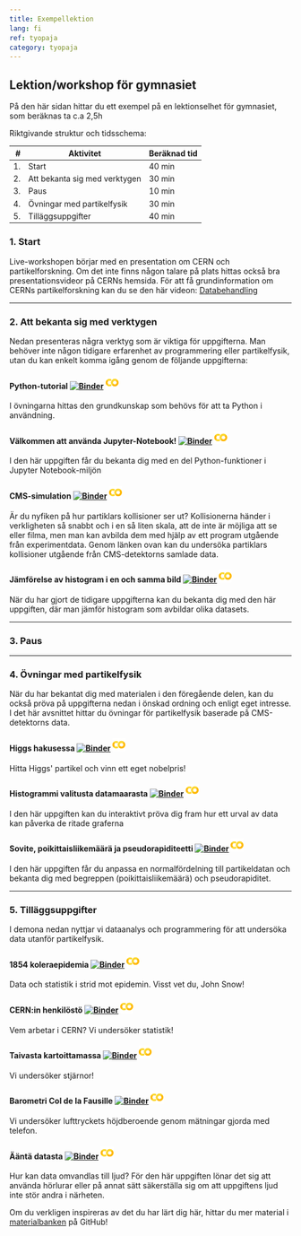 ```yaml
---
title: Exempellektion
lang: fi
ref: tyopaja
category: tyopaja
---
```


## Lektion/workshop för gymnasiet

På den här sidan hittar du ett exempel på en lektionselhet för gymnasiet, som beräknas ta c.a 2,5h

Riktgivande struktur och tidsschema:

| #  |       Aktivitet             | Beräknad tid |
|---:|-------------------------------|--------|
| 1. | Start                         | 40 min |
| 2. | Att bekanta sig med verktygen | 30 min |
| 3. | Paus                          | 10 min |
| 4. | Övningar med partikelfysik    | 30 min |
| 5. | Tilläggsuppgifter             | 40 min |

### 1. Start

Live-workshopen börjar med en presentation om CERN och partikelforskning. Om det inte finns någon talare på plats hittas också bra presentationsvideor på CERNs hemsida. För att få grundinformation om CERNs partikelforskning kan du se den här videon: [Databehandling](https://videos.cern.ch/record/1541893)

---

### 2. Att bekanta sig med verktygen

Nedan presenteras några verktyg som är viktiga för uppgifterna. Man behöver inte någon tidigare erfarenhet av programmering eller partikelfysik, utan du kan enkelt komma igång genom de följande uppgifterna:

#### Python-tutorial [![Binder](https://mybinder.org/badge.svg)](https://mybinder.org/v2/gh/cms-opendata-education/cms-jupyter-materials-finnish/master?filepath=Opetusmateriaalit%2FAvoinDataHiukkasfysiikassa%2F3_Data-analyysi%2F00_Python-tutorial.ipynb) [![Colaboratory](https://github.com/cms-opendata-education/cms-jupyter-materials-finnish/blob/master/Kuvat/colab_icon.png?raw=true)](https://colab.research.google.com/github/cms-opendata-education/cms-jupyter-materials-finnish/blob/master/Opetusmateriaalit/AvoinDataHiukkasfysiikassa/3_Data-analyysi/00_Python-tutorial.ipynb)
I övningarna hittas den grundkunskap som behövs för att ta Python i användning.

#### Välkommen att använda Jupyter-Notebook! [![Binder](https://mybinder.org/badge.svg)](https://mybinder.org/v2/gh/cms-opendata-education/cms-jupyter-materials-finnish/master?filepath=TyokalutTutuiksi%2FTervetuloa-Jupyter-Notebookien-pariin!.ipynb) [![Colaboratory](https://github.com/cms-opendata-education/cms-jupyter-materials-finnish/blob/master/Kuvat/colab_icon.png?raw=true)](https://colab.research.google.com/github/cms-opendata-education/cms-jupyter-materials-finnish/blob/master/TyokalutTutuiksi/Tervetuloa-Jupyter-Notebookien-pariin!.ipynb)

I den här uppgiften får du bekanta dig med en del Python-funktioner i Jupyter Notebook-miljön


#### CMS-simulation [![Binder](https://mybinder.org/badge.svg)](https://mybinder.org/v2/gh/cms-opendata-education/cms-jupyter-materials-finnish/master?filepath=Opetusmateriaalit%2FAvoinDataHiukkasfysiikassa%2F2_CMS-simulaatio.ipynb) [![Colaboratory](https://github.com/cms-opendata-education/cms-jupyter-materials-finnish/blob/master/Kuvat/colab_icon.png?raw=true)](https://colab.research.google.com/github/cms-opendata-education/cms-jupyter-materials-finnish/blob/master/Opetusmateriaalit/AvoinDataHiukkasfysiikassa/2_CMS-simulaatio.ipynb)

Är du nyfiken på hur partiklars kollisioner ser ut? Kollisionerna händer i verkligheten så snabbt och i en så liten skala, att de inte är möjliga att se eller filma, men man kan avbilda dem med hjälp av ett program utgående från experimentdata. Genom länken ovan kan du undersöka partiklars kollisioner utgående från CMS-detektorns samlade data.

#### Jämförelse av histogram i en och samma bild [![Binder](https://mybinder.org/badge.svg)](https://mybinder.org/v2/gh/cms-opendata-education/cms-jupyter-materials-finnish/master?filepath=Demot%2FHiukkasfysiikkaa%2FHistogrammien-vertailu-samassa-kuvassa.ipynb) [![Colaboratory](https://github.com/cms-opendata-education/cms-jupyter-materials-finnish/blob/master/Kuvat/colab_icon.png?raw=true)](https://colab.research.google.com/github/cms-opendata-education/cms-jupyter-materials-finnish/blob/master/Demot/Hiukkasfysiikkaa/Histogrammien-vertailu-samassa-kuvassa.ipynb)

När du har gjort de tidigare uppgifterna kan du bekanta dig med den här uppgiften, där man jämför histogram som avbildar olika datasets.

---

### 3. Paus

---

### 4. Övningar med partikelfysik

När du har bekantat dig med materialen i den föregående delen, kan du också pröva på uppgifterna nedan i önskad ordning och enligt eget intresse. I det här avsnittet hittar du övningar för partikelfysik baserade på CMS-detektorns data.


#### Higgs hakusessa [![Binder](https://mybinder.org/badge.svg)](https://mybinder.org/v2/gh/cms-opendata-education/cms-jupyter-materials-finnish/master?filepath=Demot%2FHiukkasfysiikkaa%2FHiggs-hakusessa-4-leptonia.ipynb) [![Colaboratory](https://github.com/cms-opendata-education/cms-jupyter-materials-finnish/blob/master/Kuvat/colab_icon.png?raw=true)](https://colab.research.google.com/github/cms-opendata-education/cms-jupyter-materials-finnish/blob/master/Demot/Hiukkasfysiikkaa/Higgs-hakusessa-4-leptonia.ipynb)
Hitta Higgs' partikel och vinn ett eget nobelpris!

#### Histogrammi valitusta datamaarasta [![Binder](https://mybinder.org/badge.svg)](https://mybinder.org/v2/gh/cms-opendata-education/cms-jupyter-materials-finnish/master?filepath=Demot%2FHiukkasfysiikkaa%2FEsim2-histogrammi-valitusta-datamaarasta.ipynb) [![Colaboratory](https://github.com/cms-opendata-education/cms-jupyter-materials-finnish/blob/master/Kuvat/colab_icon.png?raw=true)](https://colab.research.google.com/github/cms-opendata-education/cms-jupyter-materials-finnish/blob/master/Demot/Hiukkasfysiikkaa/Esim2-histogrammi-valitusta-datamaarasta.ipynb)
I den här uppgiften kan du interaktivt pröva dig fram hur ett urval av data kan påverka de ritade graferna


#### Sovite, poikittaisliikemäärä ja pseudorapiditeetti [![Binder](https://mybinder.org/badge.svg)](https://mybinder.org/v2/gh/cms-opendata-education/cms-jupyter-materials-finnish/master?filepath=Demot%2FHiukkasfysiikkaa%2FSovite%2C%20poikittaisliikem%C3%A4%C3%A4r%C3%A4%20ja%20pseudorapiditeetti.ipynb) [![Colaboratory](https://github.com/cms-opendata-education/cms-jupyter-materials-finnish/blob/master/Kuvat/colab_icon.png?raw=true)](https://colab.research.google.com/github/cms-opendata-education/cms-jupyter-materials-finnish/blob/master/Demot/Hiukkasfysiikkaa/Sovite%2C%20poikittaisliikem%C3%A4%C3%A4r%C3%A4%20ja%20pseudorapiditeetti.ipynb)

I den här uppgiften får du anpassa en normalfördelning till partikeldatan och bekanta dig med begreppen (poikittaisliikemäärä) och pseudorapiditet.

---

### 5. Tilläggsuppgifter

I demona nedan nyttjar vi dataanalys och programmering för att undersöka data utanför partikelfysik.

#### 1854 koleraepidemia [![Binder](https://mybinder.org/badge.svg)](https://mybinder.org/v2/gh/cms-opendata-education/cms-jupyter-materials-finnish/master?filepath=Demot%2FMuut_aiheet%2F1854_koleraepidemia.ipynb) [![Colaboratory](https://github.com/cms-opendata-education/cms-jupyter-materials-finnish/blob/master/Kuvat/colab_icon.png?raw=true)](https://colab.research.google.com/github/cms-opendata-education/cms-jupyter-materials-finnish/blob/master/Demot/Muut_aiheet/1854_koleraepidemia.ipynb)
Data och statistik i strid mot epidemin. Visst vet du, John Snow!

#### CERN:in henkilöstö [![Binder](https://mybinder.org/badge.svg)](https://mybinder.org/v2/gh/cms-opendata-education/cms-jupyter-materials-finnish/master?filepath=Demot%2FMuut_aiheet%2FCERN_henkilosto.ipynb) [![Colaboratory](https://github.com/cms-opendata-education/cms-jupyter-materials-finnish/blob/master/Kuvat/colab_icon.png?raw=true)](https://colab.research.google.com/github/cms-opendata-education/cms-jupyter-materials-finnish/blob/master/Demot/Muut_aiheet/CERN_henkilosto.ipynb)
Vem arbetar i CERN? Vi undersöker statistik!

#### Taivasta kartoittamassa [![Binder](https://mybinder.org/badge.svg)](https://mybinder.org/v2/gh/cms-opendata-education/cms-jupyter-materials-finnish/master?filepath=Demot%2FMuut_aiheet%2FTaivasta_kartoittamassa.ipynb) [![Colaboratory](https://github.com/cms-opendata-education/cms-jupyter-materials-finnish/blob/master/Kuvat/colab_icon.png?raw=true)](https://colab.research.google.com/github/cms-opendata-education/cms-jupyter-materials-finnish/blob/master/Demot/Muut_aiheet/Taivasta_kartoittamassa.ipynb)
Vi undersöker stjärnor!

#### Barometri Col de la Fausille [![Binder](https://mybinder.org/badge.svg)](https://mybinder.org/v2/gh/cms-opendata-education/cms-jupyter-materials-finnish/master?filepath=Demot%2FMuut_aiheet%2Fbarometri_col_de_la_fausille.ipynb) [![Colaboratory](https://github.com/cms-opendata-education/cms-jupyter-materials-finnish/blob/master/Kuvat/colab_icon.png?raw=true)](https://colab.research.google.com/github/cms-opendata-education/cms-jupyter-materials-finnish/blob/master/Demot/Muut_aiheet/barometri_col_de_la_fausille.ipynb)
Vi undersöker lufttryckets höjdberoende genom mätningar gjorda med telefon.


#### Ääntä datasta [![Binder](https://mybinder.org/badge.svg)](https://mybinder.org/v2/gh/cms-opendata-education/cms-jupyter-materials-finnish/master?filepath=Demot%2FMuut_aiheet%2Faanta-datasta.ipynb) [![Colaboratory](https://github.com/cms-opendata-education/cms-jupyter-materials-finnish/blob/master/Kuvat/colab_icon.png?raw=true)](https://colab.research.google.com/github/cms-opendata-education/cms-jupyter-materials-finnish/blob/master/Demot/Muut_aiheet/aanta-datasta.ipynb)
Hur kan data omvandlas till ljud? För den här uppgiften lönar det sig att använda hörlurar eller på annat sätt säkerställa sig om att uppgiftens ljud inte stör andra i närheten.

Om du verkligen inspireras av det du har lärt dig här, hittar du mer material i [materialbanken](https://github.com/cms-opendata-education/cms-jupyter-materials-finnish) på GitHub!
